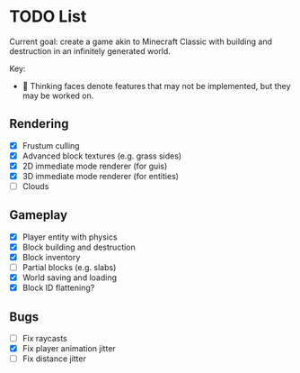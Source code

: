 
# TODO List

Current goal: create a game akin to Minecraft Classic with building and destruction in an infinitely generated world.

Key:
- 🤔 Thinking faces denote features that may not be implemented, but they may be worked on.

## Rendering
- [x] Frustum culling
- [x] Advanced block textures (e.g. grass sides)
- [x] 2D immediate mode renderer (for guis)
- [x] 3D immediate mode renderer (for entities)
- [ ] Clouds

## Gameplay
- [x] Player entity with physics
- [x] Block building and destruction
- [x] Block inventory
- [ ] Partial blocks (e.g. slabs)
- [x] World saving and loading
- [x] Block ID flattening? 

## Bugs
- [ ] Fix raycasts
- [x] Fix player animation jitter
- [ ] Fix distance jitter
